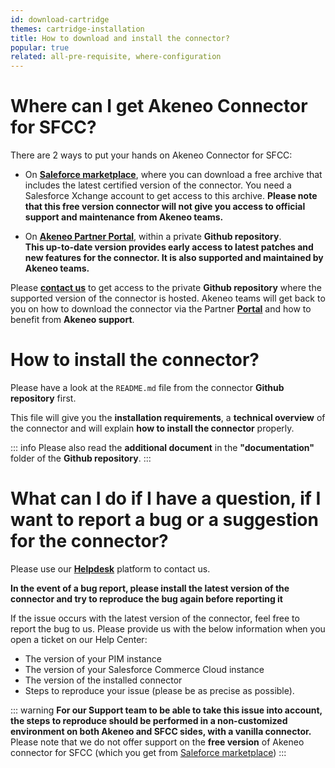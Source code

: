```yaml
---
id: download-cartridge
themes: cartridge-installation
title: How to download and install the connector?
popular: true
related: all-pre-requisite, where-configuration
---
```


# Where can I get Akeneo Connector for SFCC?

There are 2 ways to put your hands on Akeneo Connector for SFCC:

* On [**Saleforce marketplace**](https://www.salesforce.com/products/commerce-cloud/partner-marketplace/partners/akeneo/), where you can download a free archive that includes the latest certified version of the connector. You need a Salesforce Xchange account to get access to this archive. **Please note that this free version connector will not give you access to official support and maintenance from Akeneo teams.**

* On [**Akeneo Partner Portal**](https://partners.akeneo.com), within a private **Github repository**.<br>
**This up-to-date version provides early access to latest patches and new features for the connector. It is also supported and maintained by Akeneo teams.**

Please [**contact us**](mailto:demandware@akeneo.com) to get access to the private **Github repository** where the supported version of the connector is hosted.
Akeneo teams will get back to you on how to download the connector via the Partner [**Portal**](https://help.akeneo.com/portal/index.html) and how to benefit from **Akeneo support**.

# How to install the connector?

Please have a look at the `README.md` file from the connector **Github repository** first.

This file will give you the **installation requirements**, a **technical overview** of the connector and will explain **how to install the connector** properly.

::: info
Please also read the **additional document** in the **"documentation"** folder of the **Github repository**.
:::

# What can I do if I have a question, if I want to report a bug or a suggestion for the connector?

Please use our [**Helpdesk**](https://helpdesk.akeneo.com) platform to contact us.

**In the event of a bug report, please install the latest version of the connector and try to reproduce the bug again before reporting it**

If the issue occurs with the latest version of the connector, feel free to report the bug to us. Please provide us with the below information when you open a ticket on our Help Center:
- The version of your PIM instance
- The version of your Salesforce Commerce Cloud instance
- The version of the installed connector
- Steps to reproduce your issue (please be as precise as possible).

::: warning
**For our Support team to be able to take this issue into account, the steps to reproduce should be performed in a non-customized environment on both Akeneo and SFCC sides, with a vanilla connector.**
<br>
Please note that we do not offer support on the **free version** of Akeneo connector for SFCC (which you get from [Saleforce marketplace](https://www.salesforce.com/products/commerce-cloud/partner-marketplace/partners/akeneo/))
:::

